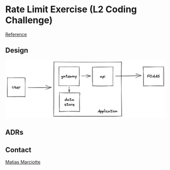 # Rate Limit Exercise (L2 Coding Challenge)

[Reference](https://thorn-paperback-665.notion.site/L2-Coding-Challenge-f55f26875e1c4871b528f07e109c0e52)

## Design

![image info](docs/architecture.png)

## ADRs

## Contact

[Matias Marciotte](mailto:mmarciotte@gmail.com)